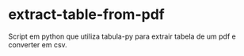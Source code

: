 # extract-table-from-pdf
Script em python que utiliza tabula-py para extrair tabela de um pdf e converter em csv.
